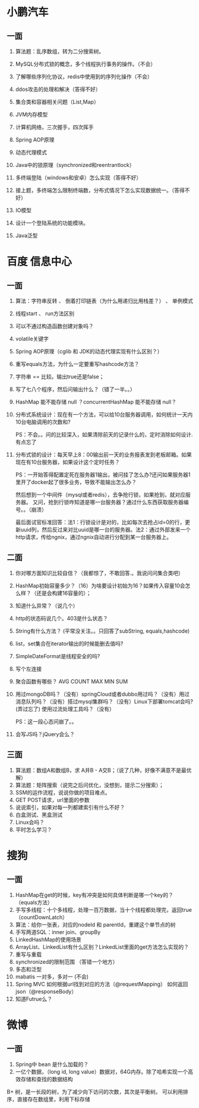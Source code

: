 # 小鹏汽车
## 一面
1. 算法题：乱序数组，转为二分搜索树。

2. MySQL分布式锁的概念，多个线程执行事务的操作。（不会）
3. 了解哪些序列化协议，redis中使用到的序列化操作（不会）
4. ddos攻击的处理和解决（答得不好）
5. 集合类和容器相关问题（List,Map）
6. JVM内存模型
7. 计算机网络，三次握手，四次挥手
8. Spring AOP原理
9. 动态代理模式
10. Java中的锁原理（synchronized和reentrantlock）
11. 多终端登陆（windows和安卓）怎么实现（答得不好）
12. 接上题，多终端怎么限制终端数，分布式情况下怎么实现数据统一。（答得不好）
13. IO模型
14. 设计一个登陆系统的功能模块。
15. Java泛型


# 百度 信息中心
## 一面

1. 算法：字符串反转 、 倒着打印链表（为什么用递归比用栈差？） 、 单例模式
2. 线程start 、 run方法区别
3. 可以不通过构造函数创建对象吗？
4. volatile关键字
5. Spring AOP原理（cglib 和 JDK的动态代理实现有什么区别？）
6. 重写equals方法，为什么一定要重写hashcode方法？
7. 字符串 == 比较。输出true还是false；
8. 写了七八个程序，然后问输出什么？（错了一半。。）
9. HashMap 能不能存储 null ？concurrentHashMap 能不能存储 null？
10. 分布式系统设计：现在有一个方法，可以给10台服务器调用，如何统计一天内10台电脑调用的次数和?

    PS：不会。。问的比较深入，如果清除前天的记录什么的，定时消除如何设计.有点忘了

11. 分布式锁的设计：每天早上8：00输出前一天的业务报表发到老板邮箱。如果现在有10台服务器，如果设计这个定时任务？

    PS：一开始答得配置定死在服务器1输出，被问挂了怎么办?还问如果服务器1里开了docker起了很多业务，导致不能输出怎么办？

    然后想到一个中间件（mysql或者redis），去争抢行锁，如果抢到，就对应服务器。
    又问，抢到行锁咋知道是哪一台服务器？通过什么东西获取服务器编号。。（崩溃）

    最后面试官标准回答：法1：行锁设计是对的，比如每次去抢占id=0的行，更新uuid列，然后反过来对比uuid是哪一台的服务器。法2：通过外部发来一个http请求，传给ngnix，通过ngnix自动进行分配到某一台服务器上。

## 二面
1. 你对哪方面知识比较自信？（我都惊了，不敢回答.。我说问问集合类吧）
2. HashMap初始容量多少？（16）为啥要设计初始为16？如果传入容量10会怎么样？（还是会构建16容量的）；
4. 知道什么异常？（说几个）
5. http的状态码说几个。403是什么状态？
6. String有什么方法？ (平常没关注。。只回答了subString, equals,hashcode)
7. list，set集合在iterator输出的时候能删去值吗?
8. SimpleDateFormat是线程安全的吗?
9. 写个左连接
10. 聚合函数有哪些？ AVG COUNT MAX MIN SUM
11. 用过mongoDB吗？（没有）springCloud或者dubbo用过吗？（没有）用过消息队列吗？（没有）搭过mysql集群吗？（没有）Linux下部署tomcat会吗?(弄过忘了) 使用过流处理工具吗？（没有）

    PS：这一段心态问崩了。。

12. 会写JS吗？jQuery会么？

## 三面
1. 算法题：数组A和数组B，求 A并B - A交B；（说了几种，好像不满意不是最优解）
2. 算法题：矩阵搜索（说完之后问优化，没想到，提示二分搜索）；
3. SSM的运作流程，说说你做的项目难点。
4. GET POST请求，url里面的参数
5. 说说索引，如果对每一列都建索引有什么不好？
6. 白盒测试、黑盒测试
7. Linux会吗？
8. 平时怎么学习？


# 搜狗
## 一面
1. HashMap在get的时候，key有冲突是如何具体判断是哪一个key的？ （equals方法）
2. 手写多线程：十个多线程，处理一百万数据，当十个线程都处理完，返回true （countDownLatch）
3. 算法：给你一张表，对应的nodeId 和 parentId，重建这个单节点的树
4. 手写两道SQL：inner join、groupBy
5. LinkedHashMap的使用场景
6. ArrayList、LinkedList有什么区别？LinkedList里面的get方法怎么实现的？
7. 重写与重载
8. synchronized的限制范围 （答错一个地方）
9. 多态和泛型
10. mabatis 一对多，多对一 (不会)
11. Spring MVC 如何根据url找到对应的方法（@requestMapping） 如何返回json（@responseBody）
12. 知道Futrue么？

# 微博
## 一面
1. Spring中 bean 是什么加载的？
2. 一亿个数据，（long id, long value）数据对，64G内存。除了哈希实现一个高效存储和查找的数据结构

B+ 树，是一长段的树，为了减少向下访问的次数，其次是平衡树。
可以利用排序，直接存在数组里，利用下标存储

